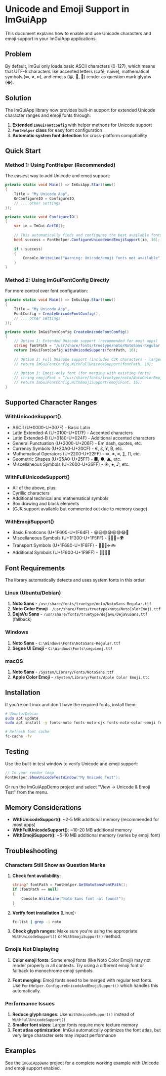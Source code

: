# Unicode and Emoji Support in ImGuiApp

This document explains how to enable and use Unicode characters and emoji support in your ImGuiApp applications.

## Problem

By default, ImGui only loads basic ASCII characters (0-127), which means that UTF-8 characters like accented letters (café, naïve), mathematical symbols (∞, ≠, ≈), and emojis (😀, 🚀, 🌟) render as question mark glyphs (�).

## Solution

The ImGuiApp library now provides built-in support for extended Unicode character ranges and emoji fonts through:

1. **Extended `ImGuiFontConfig`** with helper methods for Unicode support
2. **`FontHelper` class** for easy font configuration
3. **Automatic system font detection** for cross-platform compatibility

## Quick Start

### Method 1: Using FontHelper (Recommended)

The easiest way to add Unicode and emoji support:

```csharp
private static void Main() => ImGuiApp.Start(new()
{
    Title = "My Unicode App",
    OnConfigureIO = ConfigureIO,
    // ... other settings
});

private static void ConfigureIO()
{
    var io = ImGui.GetIO();
    
    // This automatically finds and configures the best available fonts
    bool success = FontHelper.ConfigureUnicodeAndEmojiSupport(io, 16);
    
    if (!success)
    {
        Console.WriteLine("Warning: Unicode/emoji fonts not available");
    }
}
```

### Method 2: Using ImGuiFontConfig Directly

For more control over font configuration:

```csharp
private static void Main() => ImGuiApp.Start(new()
{
    Title = "My Unicode App",
    FontConfig = CreateUnicodeFontConfig(),
    // ... other settings
});

private static ImGuiFontConfig CreateUnicodeFontConfig()
{
    // Option 1: Extended Unicode support (recommended for most apps)
    string fontPath = "/usr/share/fonts/truetype/noto/NotoSans-Regular.ttf";
    return ImGuiFontConfig.WithUnicodeSupport(fontPath, 16);
    
    // Option 2: Full Unicode support (includes CJK characters - larger memory usage)
    // return ImGuiFontConfig.WithFullUnicodeSupport(fontPath, 16);
    
    // Option 3: Emoji-only font (for merging with existing fonts)
    // string emojiFont = "/usr/share/fonts/truetype/noto/NotoColorEmoji.ttf";
    // return ImGuiFontConfig.WithEmojiSupport(emojiFont, 16);
}
```

## Supported Character Ranges

### WithUnicodeSupport()
- ASCII (U+0000-U+007F) - Basic Latin
- Latin Extended-A (U+0100-U+017F) - Accented characters
- Latin Extended-B (U+0180-U+024F) - Additional accented characters
- General Punctuation (U+2000-U+206F) - Em dash, quotes, etc.
- Currency Symbols (U+20A0-U+20CF) - €, £, ¥, ₿, etc.
- Mathematical Operators (U+2200-U+22FF) - ∞, ≠, ≈, ∑, ∏, etc.
- Geometric Shapes (U+25A0-U+25FF) - ■, ●, ▲, etc.
- Miscellaneous Symbols (U+2600-U+26FF) - ☀, ♠, ♪, etc.

### WithFullUnicodeSupport()
- All of the above, plus:
- Cyrillic characters
- Additional technical and mathematical symbols
- Box drawing and block elements
- (CJK support available but commented out due to memory usage)

### WithEmojiSupport()
- Basic Emoticons (U+1F600-U+1F64F) - 😀😃😄😁😆😅😂🤣
- Miscellaneous Symbols (U+1F300-U+1F5FF) - 🌈🌞🌙⭐🌍
- Transport Symbols (U+1F680-U+1F6FF) - 🚀🚂🚗✈️🚲
- Additional Symbols (U+1F900-U+1F9FF) - 🤔🤖🦋🌮

## Font Requirements

The library automatically detects and uses system fonts in this order:

### Linux (Ubuntu/Debian)
1. **Noto Sans** - `/usr/share/fonts/truetype/noto/NotoSans-Regular.ttf`
2. **Noto Color Emoji** - `/usr/share/fonts/truetype/noto/NotoColorEmoji.ttf`
3. **DejaVu Sans** - `/usr/share/fonts/truetype/dejavu/DejaVuSans.ttf` (fallback)

### Windows
1. **Noto Sans** - `C:\Windows\Fonts\NotoSans-Regular.ttf`
2. **Segoe UI Emoji** - `C:\Windows\Fonts\seguiemj.ttf`

### macOS
1. **Noto Sans** - `/System/Library/Fonts/NotoSans.ttf`
2. **Apple Color Emoji** - `/System/Library/Fonts/Apple Color Emoji.ttc`

## Installation

If you're on Linux and don't have the required fonts, install them:

```bash
# Ubuntu/Debian
sudo apt update
sudo apt install -y fonts-noto fonts-noto-cjk fonts-noto-color-emoji fonts-liberation fonts-dejavu-core

# Refresh font cache
fc-cache -fv
```

## Testing

Use the built-in test window to verify Unicode and emoji support:

```csharp
// In your render loop
FontHelper.ShowUnicodeTestWindow("My Unicode Test");
```

Or run the ImGuiAppDemo project and select "View → Unicode & Emoji Test" from the menu.

## Memory Considerations

- **WithUnicodeSupport()**: ~2-5 MB additional memory (recommended for most apps)
- **WithFullUnicodeSupport()**: ~10-20 MB additional memory
- **WithEmojiSupport()**: ~5-10 MB additional memory (varies by emoji font)

## Troubleshooting

### Characters Still Show as Question Marks

1. **Check font availability**:
   ```csharp
   string? fontPath = FontHelper.GetNotoSansFontPath();
   if (fontPath == null)
   {
       Console.WriteLine("Noto Sans font not found!");
   }
   ```

2. **Verify font installation** (Linux):
   ```bash
   fc-list | grep -i noto
   ```

3. **Check glyph ranges**: Make sure you're using the appropriate `WithUnicodeSupport()` or `WithEmojiSupport()` method.

### Emojis Not Displaying

1. **Color emoji fonts**: Some emoji fonts (like Noto Color Emoji) may not render properly in all contexts. Try using a different emoji font or fallback to monochrome emoji symbols.

2. **Font merging**: Emoji fonts need to be merged with regular text fonts. Use `FontHelper.ConfigureUnicodeAndEmojiSupport()` which handles this automatically.

### Performance Issues

1. **Reduce glyph ranges**: Use `WithUnicodeSupport()` instead of `WithFullUnicodeSupport()`
2. **Smaller font sizes**: Larger fonts require more texture memory
3. **Font atlas optimization**: ImGui automatically optimizes the font atlas, but very large character sets may impact performance

## Examples

See the `ImGuiAppDemo` project for a complete working example with Unicode and emoji support enabled.